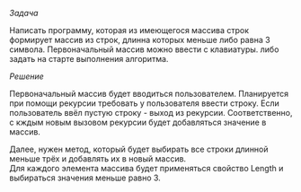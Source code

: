*Задача*

Написать программу, которая из имеющегося массива строк формирует массив из строк, длинна которых меньше либо равна 3 символа. 
Первоначальный массив можно ввести с клавиатуры. либо задать на старте выполнения алгоритма.

*Решение*

Первоначальный массив будет вводиться пользователем.
Планируется при помощи рекурсии требовать у пользователя ввести строку. Если пользователь ввёл пустую строку - выход из рекурсии.
Соответственно, с кждым новым вызовом рекурсии будет добавляться значение в массив.

Далее, нужен метод, который будет выбирать все строки длинной меньше трёх и добавлять их в новый массив.  
Для каждого элемента массива будет применяться свойство Length и выбираться значения меньше равно 3.